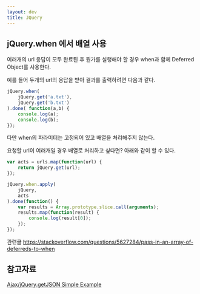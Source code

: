 ```yaml
---
layout: dev
title: JQuery
---
```

## jQuery.when 에서 배열 사용

여러개의 url 응답이 모두 완료된 후 뭔가를 실행해야 할 경우 when과 함께 Deferred Object를 사용한다.

예를 들어 두개의 url의 응답을 받아 결과를 출력하려면 다음과 같다.

```javascript
jQuery.when( 
    jQuery.get('a.txt'), 
    jQuery.get('b.txt') 
).done( function(a,b) {
    console.log(a);
    console.log(b);
});
```

다만 when의 파라미터는 고정되어 있고 배열을 처리해주지 않는다.

요청할 url이 여러개일 경우 배열로 처리하고 싶다면? 아래와 같이 할 수 있다.

```javascript
var acts = urls.map(function(url) {
    return jQuery.get(url);
});

jQuery.when.apply(
    jQuery,
    acts
).done(function() {
    var results = Array.prototype.slice.call(arguments);
    results.map(function(result) {
        console.log(result[0]);
    });
});
```

관련글 <https://stackoverflow.com/questions/5627284/pass-in-an-array-of-deferreds-to-when>


## 참고자료

[Ajax/jQuery.getJSON Simple Example](https://www.sitepoint.com/ajaxjquery-getjson-simple-example/)